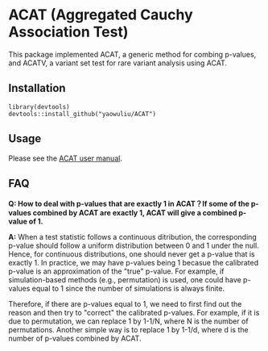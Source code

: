 # ACAT (Aggregated Cauchy Association Test)
This package implemented ACAT, a generic method for combing p-values, and ACATV, a variant set test for rare variant analysis using ACAT.
## Installation
```
library(devtools)
devtools::install_github("yaowuliu/ACAT")
```
## Usage
Please see the [ACAT user manual](https://github.com/yaowuliu/ACAT/blob/master/doc/ACAT_manual.pdf).

## FAQ
**Q: How to deal with p-values that are exactly 1 in ACAT？If some of the p-values combined by ACAT are exactly 1, ACAT will give a combined p-value of 1.**

**A:** When a test statistic follows a continuous ditribution, the corresponding p-value should follow a uniform distribution between 0 and 1 under the null. Hence, for continuous distributions, one should never get a p-value that is exactly 1. In practice, we may have p-values being 1 becasue the calibrated p-value is an approximation of the "true" p-value. For example, if simulation-based methods (e.g., permutation) is used, one could have p-values equal to 1 since the number of simulations is always finite. 

Therefore, if there are p-values equal to 1, we need to first find out the reason and then try to "correct" the calibrated p-values. For example, if it is due to permutation, we can replace 1 by 1-1/N, where N is the number of permutations. Another simple way is to replace 1 by 1-1/d, where d is the number of p-values combined by ACAT.   
